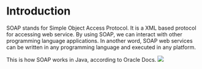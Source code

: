 # Introduction

SOAP stands for Simple Object Access Protocol. It is a XML based protocol for accessing web service. By using SOAP, we can interact with other programming language applications. In another word, SOAP web services can be written in any programming language and executed in any platform. 



This is how SOAP works in Java, according to Oracle Docs. ![](https://www.google.com/url?sa=i&source=images&cd=&cad=rja&uact=8&ved=2ahUKEwiQzdXkrqbgAhVriFQKHUfZAH0QjRx6BAgBEAU&url=https%3A%2F%2Fdocs.oracle.com%2Fjavaee%2F5%2Ftutorial%2Fdoc%2Fbnayn.html&psig=AOvVaw1fP2GS2mjIQgUqFYwlTlbs&ust=1549516451977243)



